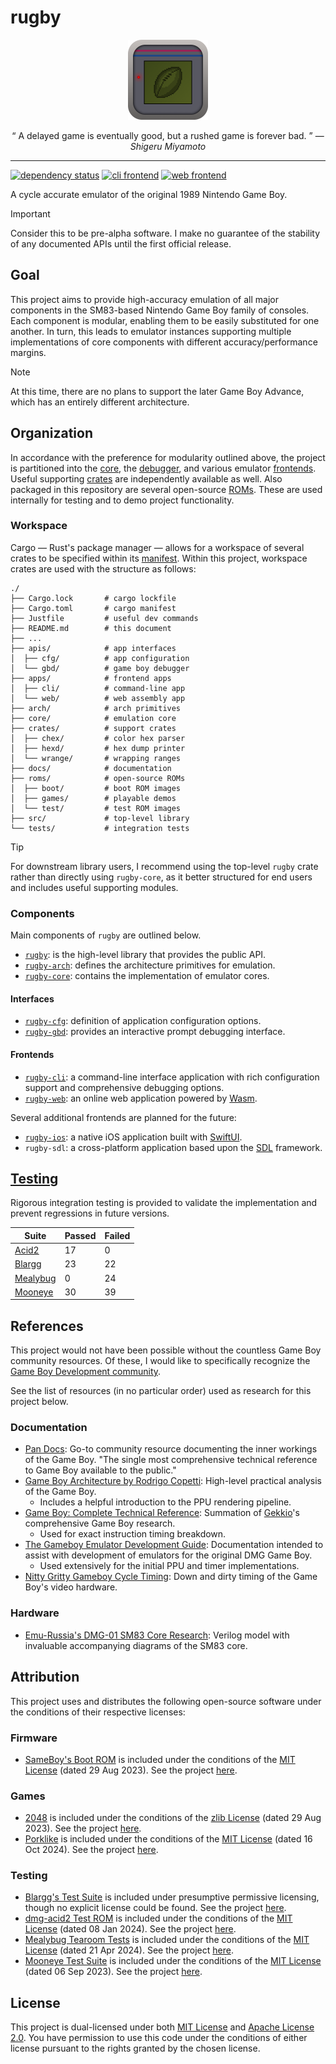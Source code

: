 # rugby

<p align="center">
  <img width="128" height="128" src="./docs/assets/img/icon.png"/>
</p>

<p align="center">
  <q>
    A delayed game is eventually good, but a rushed game is forever bad.
  </q>
  &mdash;
  <i>
    Shigeru Miyamoto
  </i>
</p>

---

[![dependency status][deps.badge]][deps.hyper]
[![cli frontend][cli.badge]](./apps/cli)
[![web frontend][web.badge]](./apps/web)

A cycle accurate emulator of the original 1989 Nintendo Game Boy.

> [!IMPORTANT]
>
> Consider this to be pre-alpha software. I make no guarantee of the stability
> of any documented APIs until the first official release.

## Goal

This project aims to provide high-accuracy emulation of all major components in
the SM83-based Nintendo Game Boy family of consoles. Each component is modular,
enabling them to be easily substituted for one another. In turn, this leads to
emulator instances supporting multiple implementations of core components with
different accuracy/performance margins.

> [!NOTE]
>
> At this time, there are no plans to support the later Game Boy Advance, which
> has an entirely different architecture.

## Organization

In accordance with the preference for modularity outlined above, the project is
partitioned into the [core](./core), the [debugger](./apis/gbd), and various
emulator [frontends](./apps). Useful supporting [crates](./crates) are
independently available as well. Also packaged in this repository are several
open-source [ROMs](./roms). These are used internally for testing and to demo
project functionality.

### Workspace

Cargo — Rust's package manager — allows for a workspace of several crates to be
specified within its [manifest](./Cargo.toml). Within this project, workspace
crates are used with the structure as follows:

```
./
├── Cargo.lock       # cargo lockfile
├── Cargo.toml       # cargo manifest
├── Justfile         # useful dev commands
├── README.md        # this document
├── ...
├── apis/            # app interfaces
│  ├── cfg/          # app configuration
│  └── gbd/          # game boy debugger
├── apps/            # frontend apps
│  ├── cli/          # command-line app
│  └── web/          # web assembly app
├── arch/            # arch primitives
├── core/            # emulation core
├── crates/          # support crates
│  ├── chex/         # color hex parser
│  ├── hexd/         # hex dump printer
│  └── wrange/       # wrapping ranges
├── docs/            # documentation
├── roms/            # open-source ROMs
│  ├── boot/         # boot ROM images
│  ├── games/        # playable demos
│  └── test/         # test ROM images
├── src/             # top-level library
└── tests/           # integration tests
```

> [!TIP]
>
> For downstream library users, I recommend using the top-level `rugby` crate
> rather than directly using `rugby-core`, as it better structured for end
> users and includes useful supporting modules.

### Components

Main components of `rugby` are outlined below.

- [`rugby`](./): is the high-level library that provides the public API.
- [`rugby-arch`](./arch): defines the architecture primitives for emulation.
- [`rugby-core`](./core): contains the implementation of emulator cores.

#### Interfaces

- [`rugby-cfg`](./apis/cfg): definition of application configuration options.
- [`rugby-gbd`](./apis/gbd): provides an interactive prompt debugging interface.

#### Frontends

- [`rugby-cli`](./apps/cli): a command-line interface application with rich
  configuration support and comprehensive debugging options.
- [`rugby-web`](./apps/web): an online web application powered by [Wasm].

Several additional frontends are planned for the future:

- [`rugby-ios`](./apps/ios): a native iOS application built with [SwiftUI].
- `rugby-sdl`: a cross-platform application based upon the [SDL] framework.

## [Testing](./tests/README.md)

Rigorous integration testing is provided to validate the implementation and
prevent regressions in future versions.

|   Suite                  | Passed | Failed |
| ------------------------ | ------ | ------ |
| [Acid2][acid2.doc]       |     17 |      0 |
| [Blargg][blargg.doc]     |     23 |     22 |
| [Mealybug][mealybug.doc] |      0 |     24 |
| [Mooneye][mooneye.doc]   |     30 |     39 |

## References

This project would not have been possible without the countless Game Boy
community resources. Of these, I would like to specifically recognize the [Game
Boy Development community][gbdev].

See the list of resources (in no particular order) used as research for this
project below.

### Documentation

- [Pan Docs][pandocs]: Go-to community resource documenting the inner workings
  of the Game Boy. "The single most comprehensive technical reference to Game
  Boy available to the public."
- [Game Boy Architecture by Rodrigo Copetti][gbarch]: High-level practical
  analysis of the Game Boy.
  - Includes a helpful introduction to the PPU rendering pipeline.
- [Game Boy: Complete Technical Reference][gbctr]: Summation of [Gekkio]'s
  comprehensive Game Boy research.
  - Used for exact instruction timing breakdown.
- [The Gameboy Emulator Development Guide][gbedg]: Documentation intended to
  assist with development of emulators for the original DMG Game Boy.
  - Used extensively for the initial PPU and timer implementations.
- [Nitty Gritty Gameboy Cycle Timing][nitty]: Down and dirty timing of the Game
  Boy's video hardware.

### Hardware

- [Emu-Russia's DMG-01 SM83 Core Research][dmgcpu]: Verilog model with
  invaluable accompanying diagrams of the SM83 core.

## Attribution

This project uses and distributes the following open-source software under the
conditions of their respective licenses:

### Firmware

- [SameBoy's Boot ROM][sameboy.boot] is included under the conditions of the
  [MIT License][sameboy.license] (dated 29 Aug 2023). See the project
  [here][sameboy].

### Games

- [2048][2048.game] is included under the conditions of the
  [zlib License][2048.license] (dated 29 Aug 2023). See the project
  [here][2048].
- [Porklike][porklike.game] is included under the conditions of the
  [MIT License][porklike.license] (dated 16 Oct 2024). See the project
  [here][porklike].

### Testing

- [Blargg's Test Suite][blargg.test] is included under presumptive permissive
  licensing, though no explicit license could be found. See the project
  [here][blargg].
- [dmg-acid2 Test ROM][acid2.test] is included under the conditions of the [MIT
  License][acid2.license] (dated 08 Jan 2024). See the project [here][acid2].
- [Mealybug Tearoom Tests][mealybug.test] is included under the conditions of
  the [MIT License][mealybug.license] (dated 21 Apr 2024). See the project
  [here][mealybug].
- [Mooneye Test Suite][mooneye.test] is included under the conditions of the
  [MIT License][mooneye.license] (dated 06 Sep 2023). See the project
  [here][mooneye].

## License

This project is dual-licensed under both [MIT License](./LICENSE-MIT) and
[Apache License 2.0](./LICENSE-APACHE). You have permission to use this code
under the conditions of either license pursuant to the rights granted by the
chosen license.

<!--
  Reference-style links
-->

<!-- Badges -->
[cli.badge]:  https://img.shields.io/badge/frontend-cli-blue
[deps.badge]: https://deps.rs/repo/github/kaplanz/rugby/status.svg
[deps.hyper]: https://deps.rs/repo/github/kaplanz/rugby
[web.badge]:  https://img.shields.io/badge/frontend-web-orange

<!-- Organization -->
[sdl]:     https://www.libsdl.org
[swiftui]: https://developer.apple.com/xcode/swiftui/
[wasm]:    https://webassembly.org

<!-- References -->
[dmgcpu]:    https://github.com/emu-russia/dmgcpu
[gbarch]:    https://www.copetti.org/writings/consoles/game-boy
[gbctr]:     https://gekkio.fi/files/gb-docs/gbctr.pdf
[gbdev]:     https://gbdev.io
[gbedg]:     https://hacktix.github.io/GBEDG/
[gekkio]:    https://gekkio.fi
[nitty]:     http://blog.kevtris.org/blogfiles/Nitty%20Gritty%20Gameboy%20VRAM%20Timing.txt
[pandocs]:   https://gbdev.io/pandocs/

<!-- Attribution -->
[2048]:             https://github.com/Sanqui/2048-gb
[2048.game]:        ./roms/games/2048/2048.gb
[2048.license]:     ./roms/games/2048/LICENSE
[acid2]:            https://github.com/mattcurrie/dmg-acid2
[acid2.doc]:        ./tests/README.md#acid2
[acid2.test]:       ./roms/test/acid2/dmg-acid2.gb
[acid2.license]:    ./roms/test/acid2/LICENSE
[blargg]:           https://github.com/retrio/gb-test-roms
[blargg.doc]:       ./tests/README.md#blargg
[blargg.test]:      ./roms/test/blargg
[mealybug]:         https://github.com/mattcurrie/mealybug-tearoom-tests
[mealybug.doc]:     ./tests/README.md#mealybug
[mealybug.test]:    ./roms/test/mealybug
[mealybug.license]: ./roms/test/mealybug/LICENSE
[mooneye]:          https://github.com/Gekkio/mooneye-test-suite
[mooneye.doc]:      ./tests/README.md#mooneye
[mooneye.test]:     ./roms/test/mooneye
[mooneye.license]:  ./roms/test/mooneye/LICENSE
[porklike]:         https://github.com/binji/porklike.gb
[porklike.game]:    ./roms/games/porklike/porklike.gb
[porklike.license]: ./roms/games/porklike/LICENSE
[sameboy]:          https://sameboy.github.io
[sameboy.boot]:     ./roms/boot/sameboy/dmg_boot.bin
[sameboy.license]:  ./roms/boot/sameboy/LICENSE
